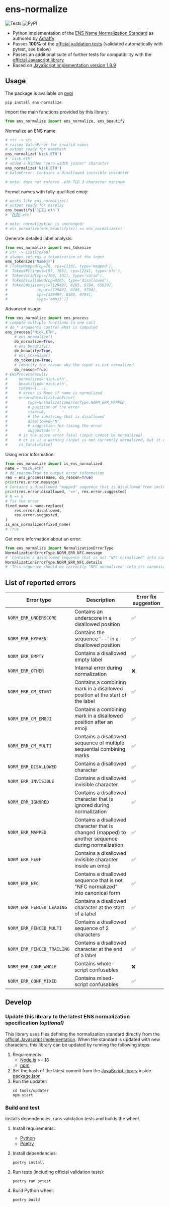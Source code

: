 # ens-normalize

![Tests](https://github.com/namehash/ens-normalize-python/actions/workflows/python-app.yml/badge.svg?branch=main)
![PyPI](https://img.shields.io/pypi/v/ens-normalize)

* Python implementation of the [ENS Name Normalization Standard](https://github.com/adraffy/ensip-norm/blob/main/draft.md) as authored by [Adraffy](https://github.com/adraffy).
* Passes **100%** of the [official validation tests](https://github.com/adraffy/ens-normalize.js/tree/main/validate) (validated automatically with pytest, see below)
* Passes an additional suite of further tests for compatibility with the [official Javascript library](https://github.com/adraffy/ens-normalize.js)
* Based on [JavaScript implementation version 1.8.9](https://github.com/adraffy/ens-normalize.js/tree/fa0ad385e77299ad8bddc2287876fbf74a92b8db)

## Usage
The package is available on [pypi](https://pypi.org/project/ens-normalize/)
```
pip install ens-normalize
```

Import the main functions provided by this library:
```python
from ens_normalize import ens_normalize, ens_beautify
```

Normalize an ENS name:
```python
# str -> str
# raises ValueError for invalid names
# output ready for namehash
ens_normalize('Nick.ETH')
# 'nick.eth'
# added a hidden "zero width joiner" character
ens_normalize('Ni‍ck.ETH')
# ValueError: Contains a disallowed invisible character

# note: does not enforce .eth TLD 3-character minimum
```

Format names with fully-qualified emoji:
```python
# works like ens_normalize()
# output ready for display
ens_beautify('1⃣2⃣.eth')
# '1️⃣2️⃣.eth'

# note: normalization is unchanged:
# ens_normalize(ens_beautify(x)) == ens_normalize(x)
```

Generate detailed label analysis:
```python
from ens_normalize import ens_tokenize
# str -> List[Token]
# always returns a tokenization of the input
ens_tokenize('Nàme‍🧙‍♂')
# [TokenMapped(cp=78, cps=[110], type='mapped'),
#  TokenNFC(input=[97, 768], cps=[224], type='nfc'),
#  TokenValid(cps=[109, 101], type='valid'),
#  TokenDisallowed(cp=8205, type='disallowed'),
#  TokenEmoji(emoji=[129497, 8205, 9794, 65039],
#             input=[129497, 8205, 9794],
#             cps=[129497, 8205, 9794],
#             type='emoji')]
```

Advanced usage:
```python
from ens_normalize import ens_process
# compute multiple functions in one call
# do_* arguments control what is computed
ens_process('Nick.ETH',
    # ens_normalize()
    do_normalize=True,
    # ens_beautify()
    do_beautify=True,
    # ens_tokenize()
    do_tokenize=True,
    # identify the reason why the input is not normalized
    do_reason=True)
# ENSProcessResult(
#     normalized='nick.eth',
#     beautified='nick.eth',
#     tokens=[...],
#     # error is None if name is normalized
#     error=NormalizationError(
#         type=NormalizationErrorType.NORM_ERR_MAPPED,
#         # position of the error
#         start=0,
#         # the substring that is disallowed
#         disallowed='N',
#         # suggestion for fixing the error
#         suggested='n'),
#     # is the above error fatal (input cannot be normalized)
#     # or is it a warning (input is not currently normalized, but it can be normalized)
#     is_fatal=False)
```

Using error information:
```python
from ens_normalize import is_ens_normalized
name = 'Nick.eth'
# do_reason=True to output error information
res = ens_process(name, do_reason=True)
print(res.error.message)
# Contains a disallowed "mapped" sequence that is disallowed from inclusion in a label when it is saved to the blockchain during a valid registration
print(res.error.disallowed, '=>', res.error.suggested)
# N => n
# fix the error
fixed_name = name.replace(
    res.error.disallowed,
    res.error.suggested,
)
is_ens_normalized(fixed_name)
# True
```

Get more information about an error:
```python
from ens_normalize import NormalizationErrorType
NormalizationErrorType.NORM_ERR_NFC.message
# 'Contains a disallowed sequence that is not "NFC normalized" into canonical form'
NormalizationErrorType.NORM_ERR_NFC.details
# 'This sequence should be correctly "NFC normalized" into its canonical form when it is saved to the blockchain during a valid registration'
```

## List of reported errors

| Error type | Description | Error fix suggestion |
| ---------- | ----------- | --------------- |
| `NORM_ERR_UNDERSCORE` | Contains an underscore in a disallowed position | ✅ |
| `NORM_ERR_HYPHEN`     | Contains the sequence '--' in a disallowed position | ✅ |
| `NORM_ERR_EMPTY`      | Contains a disallowed empty label | ✅ |
| `NORM_ERR_OTHER`      | Internal error during normalization | ❌ |
| `NORM_ERR_CM_START`   | Contains a combining mark in a disallowed position at the start of the label | ✅ |
| `NORM_ERR_CM_EMOJI`   | Contains a combining mark in a disallowed position after an emoji | ✅ |
| `NORM_ERR_CM_MULTI`   | Contains a disallowed sequence of multiple sequential combining marks | ✅ |
| `NORM_ERR_DISALLOWED` | Contains a disallowed character | ✅ |
| `NORM_ERR_INVISIBLE`  | Contains a disallowed invisible character | ✅ |
| `NORM_ERR_IGNORED`    | Contains a disallowed character that is ignored during normalization | ✅ |
| `NORM_ERR_MAPPED`     | Contains a disallowed character that is changed (mapped) to another sequence during normalization | ✅ |
| `NORM_ERR_FE0F`       | Contains a disallowed invisible character inside an emoji | ✅ |
| `NORM_ERR_NFC`        | Contains a disallowed sequence that is not "NFC normalized" into canonical form | ✅ |
| `NORM_ERR_FENCED_LEADING`  | Contains a disallowed character at the start of a label | ✅ |
| `NORM_ERR_FENCED_MULTI`    | Contains a disallowed sequence of 2 characters | ✅ |
| `NORM_ERR_FENCED_TRAILING` | Contains a disallowed character at the end of a label | ✅ |
| `NORM_ERR_CONF_WHOLE` | Contains whole-script confusables | ❌ |
| `NORM_ERR_CONF_MIXED` | Contains mixed-script confusables | ✅ |

## Develop

### Update this library to the latest ENS normalization specification *(optional)*

This library uses files defining the normalization standard
directly from the [official Javascript implementation](https://github.com/adraffy/ens-normalize.js/tree/main/derive).
When the standard is updated with new characters, this library can
be updated by running the following steps:

1. Requirements:
    - [Node.js](https://nodejs.org) >= 18
    - [npm](https://www.npmjs.com)
2. Set the hash of the latest commit from the [JavaScript library](https://github.com/adraffy/ens-normalize.js) inside [package.json](tools/updater/package.json)
3. Run the updater:
    ```
    cd tools/updater
    npm start
    ```

### Build and test

Installs dependencies, runs validation tests and builds the wheel.

1. Install requirements:
   - [Python](https://www.python.org)
   - [Poetry](https://python-poetry.org)

2. Install dependencies:
    ```
    poetry install
    ```
3. Run tests (including official validation tests):
    ```
    poetry run pytest
    ```
4. Build Python wheel:
    ```
    poetry build
    ```
